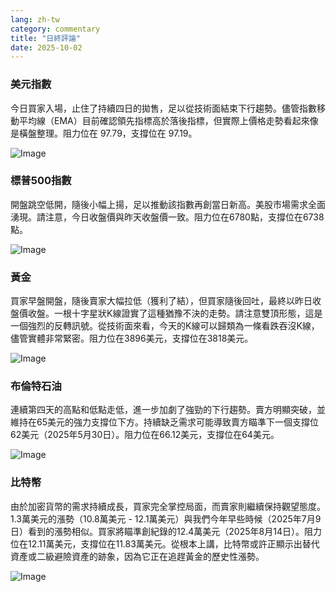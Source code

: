 ```yaml
---
lang: zh-tw
category: commentary
title: "日終評論"
date: 2025-10-02
---
```


### 美元指數

今日買家入場，止住了持續四日的拋售，足以從技術面結束下行趨勢。儘管指數移動平均線（EMA）目前確認領先指標高於落後指標，但實際上價格走勢看起來像是橫盤整理。阻力位在 97.79，支撐位在 97.19。

![Image](https://markleighedu.github.io/img/Oct-2025/02-Oct-2025/usdindex.jpg)

### 標普500指數

開盤跳空低開，隨後小幅上揚，足以推動該指數再創當日新高。美股市場需求全面湧現。請注意，今日收盤價與昨天收盤價一致。阻力位在6780點，支撐位在6738點。

![Image](https://markleighedu.github.io/img/Oct-2025/02-Oct-2025/sp500.jpg)

### 黃金

買家早盤開盤，隨後賣家大幅拉低（獲利了結），但買家隨後回吐，最終以昨日收盤價收盤。一根十字星狀K線證實了這種猶豫不決的走勢。請注意雙頂形態，這是一個強烈的反轉訊號。從技術面來看，今天的K線可以歸類為一條看跌吞沒K線，儘管實體非常緊密。阻力位在3896美元，支撐位在3818美元。

![Image](https://markleighedu.github.io/img/Oct-2025/02-Oct-2025/gold.jpg)

### 布倫特石油

連續第四天的高點和低點走低，進一步加劇了強勁的下行趨勢。賣方明顯突破，並維持在65美元的強力支撐位下方。持續缺乏需求可能導致賣方瞄準下一個支撐位62美元（2025年5月30日）。阻力位在66.12美元，支撐位在64美元。

![Image](https://markleighedu.github.io/img/Oct-2025/02-Oct-2025/brentoil.jpg)

### 比特幣

由於加密貨幣的需求持續成長，買家完全掌控局面，而賣家則繼續保持觀望態度。 1.3萬美元的漲勢（10.8萬美元 - 12.1萬美元）與我們今年早些時候（2025年7月9日）看到的漲勢相似。買家將瞄準創紀錄的12.4萬美元（2025年8月14日）。阻力位在12.11萬美元，支撐位在11.83萬美元。從根本上講，比特幣或許正顯示出替代資產或二級避險資產的跡象，因為它正在追趕黃金的歷史性漲勢。

![Image](https://markleighedu.github.io/img/Oct-2025/02-Oct-2025/bitcoin.jpg)

